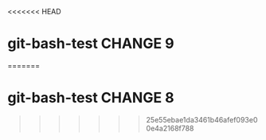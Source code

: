 <<<<<<< HEAD
# git-bash-test CHANGE 9
=======
# git-bash-test CHANGE 8
>>>>>>> 25e55ebae1da3461b46afef093e00e4a2168f788
